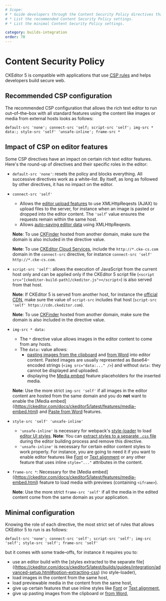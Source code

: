 ```yaml
---
# Scope:
# * Guide developers through the Content Security Policy directives that have an impact on the editor.
# * List the recommended Content Security Policy settings.
# * List the minimal Content Security Policy settings.

category: builds-integration
order: 70
---
```


# Content Security Policy

CKEditor 5 is compatible with applications that use [<abbr title="Content Security Policy">CSP</abbr> rules](https://developer.mozilla.org/en-US/docs/Web/HTTP/CSP) and helps developers build secure web.

## Recommended CSP configuration

The recommended CSP configuration that allows the rich text editor to run out–of–the–box with all standard features using the content like images or media from external hosts looks as follows:

```
default-src 'none'; connect-src 'self; script-src 'self'; img-src * data:; style-src 'self' 'unsafe-inline'; frame-src *
```

## Impact of CSP on editor features

Some CSP directives have an impact on certain rich text editor features. Here's the round-up of directives and their specific roles in the editor:

* `default-src 'none'`: resets the policy and blocks everything. All successive directives work as a white–list. By itself, as long as followed by other directives, it has no impact on the editor.
* `connect-src 'self'`
	* Allows the [editor upload features](https://ckeditor.com/docs/ckeditor5/latest/features/image-upload/image-upload.html) to use XMLHttpReqests (AJAX) to upload files to the server, for instance when an image is pasted or dropped into the editor content. The `'self`' value ensures the requests remain within the same host.
	* Allows [auto–saving editor data](https://ckeditor.com/docs/ckeditor5/latest/builds/guides/integration/saving-data.html#autosave-feature) using XMLHttpReqests.

	**Note**: To use [CKFinder](https://ckeditor.com/docs/ckeditor5/latest/features/image-upload/ckfinder.html) hosted from another domain, make sure the domain is also included in the directive value.

	**Note**: To use [CKEditor Cloud Services](https://ckeditor.com/docs/cs/latest/guides/overview.html), include the `http://*.cke-cs.com` domain in the `connect-src` directive, for instance `connect-src 'self' http://*.cke-cs.com`.
* `script-src 'self'`: allows the execution of JavaScript from the current host only and can be applied only if the CKEditor 5 script file (`<script src="[ckeditor-build-path]/ckeditor.js"></script>`) is also served from that host.

    **Note**: If CKEditor 5 is served from another host, for instance the [official CDN](https://ckeditor.com/docs/ckeditor5/latest/builds/guides/integration/installation.html#cdn), make sure the value of `script-src` includes that host (`script-src 'self' https://cdn.ckeditor.com`).

    **Note**: To use [CKFinder](https://ckeditor.com/docs/ckeditor5/latest/features/image-upload/ckfinder.html) hosted from another domain, make sure the domain is also included in the directive value.
* `img-src * data:`
	* The `*` directive value allows images in the editor content to come from any hosts.
	* The `data:` value allows:
		* [pasting images from the clipboard](https://ckeditor.com/docs/ckeditor5/latest/features/image-upload/image-upload.html)  and [from Word](https://ckeditor.com/docs/ckeditor5/latest/features/paste-from-word.html) into editor content. Pasted images are usually represented as Base64–encoded strings (`<img src="data:..." />`) and without `data:` they cannot be displayed and uploaded.
		* displaying the [Media embed](https://ckeditor.com/docs/ckeditor5/latest/features/media-embed.html) feature placeholders for the inserted media.

    **Note**: Use the more strict `img-src 'self'` if all images in the editor content are hosted from the same domain and you do **not** want to enable the [Media embed]((https://ckeditor.com/docs/ckeditor5/latest/features/media-embed.html) and [Paste from Word](https://ckeditor.com/docs/ckeditor5/latest/features/paste-from-word.html) features.
* `style-src 'self' 'unsafe-inline'`
	* `'unsafe-inline'` is necessary for webpack's [style-loader](https://github.com/webpack-contrib/style-loader) to load [editor UI styles](https://ckeditor.com/docs/ckeditor5/latest/framework/guides/deep-dive/ui/theme-customization.html#styles-processing-and-bundling).
	    **Note**: You can [extract styles to a separate `.css` file](https://ckeditor.com/docs/ckeditor5/latest/builds/guides/integration/advanced-setup.html#option-extracting-css) during the editor building process and remove this directive.
	* `'unsafe-inline'` is necessary for certain editor content styles to work properly. For instance, you are going to need it if you want to enable editor features like [Font](https://ckeditor.com/docs/ckeditor5/latest/features/font.html) or [Text alignment](https://ckeditor.com/docs/ckeditor5/latest/features/text-alignment.html) or any other feature that uses inline `style="..."` attributes in the content.
* `frame-src *`: Necessary for the [Media embed]((https://ckeditor.com/docs/ckeditor5/latest/features/media-embed.html) feature to load media with previews (containing `<iframe>`).

    **Note**: Use the more strict `frame-src 'self'` if all the media in the edited content come from the same domain as your application.

## Minimal configuration

Knowing the role of each directive, the most strict set of rules that allows CKEditor 5 to run is as follows:

```
default-src 'none'; connect-src 'self'; script-src 'self'; img-src 'self'; style-src 'self'; frame-src 'self'
```

but it comes with some trade–offs, for instance it requires you to:

* use an editor build with the [styles extracted to the separate file]((https://ckeditor.com/docs/ckeditor5/latest/builds/guides/integration/advanced-setup.html#option-extracting-css) (no style-loader),
* load images in the content from the same host,
* load previewable media in the content from the same host,
* give up certain features that use inline styles like [Font](https://ckeditor.com/docs/ckeditor5/latest/features/font.html) or [Text alignment](https://ckeditor.com/docs/ckeditor5/latest/features/text-alignment.html),
* give up pasting images from the clipboard or [from Word](https://ckeditor.com/docs/ckeditor5/latest/features/paste-from-word.html),
